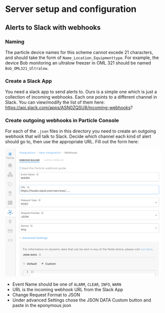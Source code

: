 # Server setup and configuration

## Alerts to Slack with webhooks

### Naming

The particle device names for this scheme cannot excede 21 characters, and should take the form of `Name_Location_Equipmenttype`. For example, the device Bob monitoring an ultralow freezer in OML 321 should be named `Bob_OML321_Ultralow`.

### Create a Slack App

You need a slack app to send alerts to. Ours is a simple one which is just a collection of incoming webhooks. Each one points to a different channel in Slack. You can view/modify the list of them here: https://api.slack.com/apps/ASN0ZQSU8/incoming-webhooks?

### Create outgoing webhooks in Particle Console

For each of the `.json` files in this directory you need to create an outgoing webhook that will talk to Slack. Decide which channel each kind of alert should go to, then use the appropriate URL. Fill out the form here:

![](particle_webhook.png)

- Event Name should be one of `ALARM`, `CLEAR`, `INFO`, `WARN`
- URL is the incoming webhook URL from the Slack App
- Change Request Format to JSON
- Under advanced Settings chose the JSON DATA Custom button and paste in the eponymous json